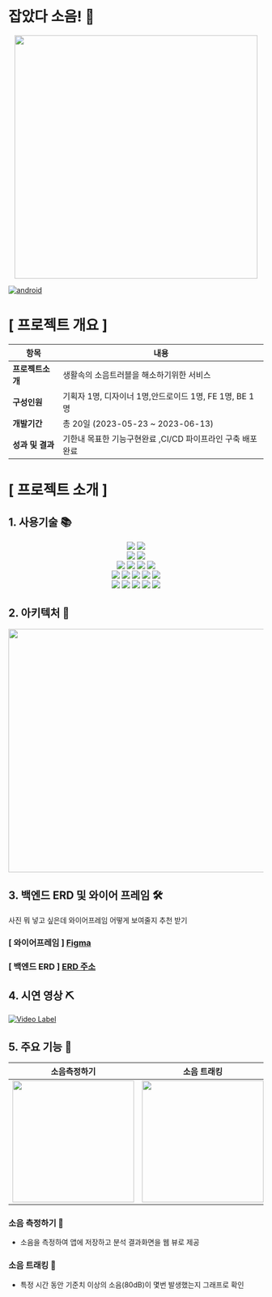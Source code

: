 <!--# Greenie 

## Greenie 소개 

<div align="center">
  <img align="center" src="/profile/greenie.jpg" width="480">
  <p> 서울시의 초록초록한 미래와 사람들의 불편함을 개선하고자 뭉쳤다!</p>
</div>
-->
# 잡았다 소음!  👋

<div align="center">
  <img align="center" src="https://github.com/Greenie-crew/.github/assets/71303448/915bba84-ffa7-4dd8-a55c-62b051c1d61f" width="480">
</div>

[![android](https://www.google.com/url?sa=i&url=https%3A%2F%2Fparkjh7764.tistory.com%2F124&psig=AOvVaw0aa-HW1pFLHRf2OWU-ZD_Q&ust=1686909728439000&source=images&cd=vfe&ved=0CBEQjRxqFwoTCOCSmMqCxf8CFQAAAAAdAAAAABAE)](https://drive.google.com/file/d/1rRvhvFjUJRRTOW-yiM6hZ4_TpH39x9fd/view?usp=sharing)





#  [ 프로젝트 개요 ]


| 항목      | 내용                              |
|---------|---------------------------------|
| **프로젝트소개**  | 생활속의 소음트러블을 해소하기위한 서비스          |
| **구성인원**    | 기획자 1명, 디자이너 1명,안드로이드 1명, FE 1명, BE 1명          |
| **개발기간**    | 총 20일 (2023-05-23 ~ 2023-06-13) |
| **성과 및 결과** | 기한내 목표한 기능구현완료 ,CI/CD 파이프라인 구축 배포완료 |


# [ 프로젝트 소개 ]

## 1. 사용기술 📚
<div align="center">
 <span>
  <img src="https://img.shields.io/badge/android-3DDC84?style=flat-square&logo=android&logoColor=white"/> 
     <img src="https://img.shields.io/badge/kotlin-7F52FF?style=flat-square&logo=kotlin&logoColor=white"/> 
 </span>
 <br>
  <span>
    <img src="https://img.shields.io/badge/python-3776AB?style=flat-square&logo=python&logoColor=white"/>
    <img src="https://img.shields.io/badge/tensorflow-FF6F00?style=flat&logo=tensorflow&logoColor=white"/> 
  </span>
   <br>
   <span>
   <img src="https://img.shields.io/badge/react-61DAFB?style=flat-square&logo=react&logoColor=white"/>
   <img src="https://img.shields.io/badge/reactrouter-CA4245?style=flat&logo=reactrouter&logoColor=white"/> 
   <img src="https://img.shields.io/badge/axios-5A29E4?style=flat&logo=axios&logoColor=white"/> 
   <img src="https://img.shields.io/badge/vercel-000000?style=flat&logo=vercel&logoColor=white"/> 
</span>
  <br>
  <span>
  <img src="https://img.shields.io/badge/springboot-6DB33F?style=flat-square&logo=springboot&logoColor=white"/>
  <img src="https://img.shields.io/badge/gradle-02303A?style=flat-square&logo=gradle&logoColor=white"/>
  <img src="https://img.shields.io/badge/Java-007396?style=flat&logo=OpenJDK&logoColor=white"/>
  <img src="https://img.shields.io/badge/mysql-4479A1?style=flat-square&logo=mysql&logoColor=white"/>
  <img src="https://img.shields.io/badge/amazonrds-527FFF?style=flat&logo=amazonrds&logoColor=white"/>
</span>
<br>
<span>
  <img src="https://img.shields.io/badge/nginx-009639?style=flat-square&logo=nginx&logoColor=white"/>
  <img src="https://img.shields.io/badge/amazonec2-FF9900?style=flat&logo=amazonec2&logoColor=white"/>
  <img src="https://img.shields.io/badge/amazons3-569A31?style=flat-square&logo=amazons3&logoColor=white"/>
  <img src="https://img.shields.io/badge/github-181717?style=flat&logo=github&logoColor=white"/>
  <img src="https://img.shields.io/badge/githubactions-2088FF?style=flat-square&logo=githubactions&logoColor=white"/>
</span>
  <br>

</div>
                

## 2. 아키텍처 🔔
<div align="center">
<img src="https://github.com/Greenie-crew/.github/assets/71303448/7c894022-9677-4202-8762-0fdc0b378e6a"  width="600" height="480">
</div>

## 3. 백엔드 ERD 및 와이어 프레임 🛠

사진 뭐 넣고 싶은데 와이어프레임 어떻게 보여줄지 추천 받기 

### [ 와이어프레임 ]   [ Figma ](https://www.figma.com/file/D1FJxm69kI0QDLSWs0adiG/%EB%91%90%EB%91%90's-team-library?type=design&node-id=411%3A2&t=cK2CQkRgg4JjV27l-1)

### [ 백엔드 ERD ]  [ERD 주소](https://www.erdcloud.com/d/qro5eibi6BhBKvKSQ)


## 4. 시연 영상 ⛏

  [![Video Label](http://img.youtube.com/vi/ElwwGIre76s/0.jpg)](https://youtu.be/ElwwGIre76s)



## 5. 주요 기능 🎨

| 소음측정하기      | 소음 트래킹                             |
|---------------------------------|---------------------------------|
| <img align="center" src="https://github.com/Greenie-crew/.github/assets/71303448/7c61d241-4687-498c-b170-812fb178d252" width="240">| <img align="center" src="https://github.com/Greenie-crew/.github/assets/71303448/bff39e9b-7b61-49ae-9594-fb7d25ae336a" width="240">|


###  소음 측정하기 🎉 

- 소음을 측정하여 앱에 저장하고 분석 결과화면을 웹 뷰로 제공



###  소음 트래킹 🎉
- 특정 시간 동안 기준치 이상의 소음(80dB)이 몇번 발생했는지 그래프로 확인





<!--

**Here are some ideas to get you started:**

🙋‍♀️ A short introduction - what is your organization all about?
🌈 Contribution guidelines - how can the community get involved?
👩‍💻 Useful resources - where can the community find your docs? Is there anything else the community should know?
🍿 Fun facts - what does your team eat for breakfast?
🧙 Remember, you can do mighty things with the power of [Markdown](https://docs.github.com/github/writing-on-github/getting-started-with-writing-and-formatting-on-github/basic-writing-and-formatting-syntax)
-->
